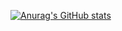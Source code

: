 [![Anurag's GitHub stats](https://github-readme-stats.vercel.app/api?username=duyhiep2519)](https://github.com/anuraghazra/github-readme-stats)
